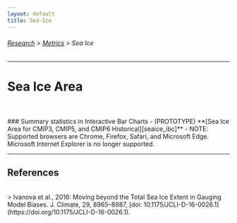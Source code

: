 ```yaml
---
layout: default
title: Sea-Ice
---
```

###### [Research][research] > [Metrics][metrics] > Sea Ice
---

# Sea Ice Area
<br/>


<br/>
### Summary statistics in Interactive Bar Charts
  - (PROTOTYPE) **[Sea Ice Area for CMIP3, CMIP5, and CMIP6 Historical][seaice_ibc]**
  - NOTE: Supported browsers are Chrome, Firefox, Safari, and Microsoft Edge. Microsoft Internet Explorer is no longer supported.

---

## References
<br/>
> Ivanova et al., 2016: Moving beyond the Total Sea Ice Extent in Gauging Model Biases. J. Climate, 29, 8965–8987, [doi: 10.1175/JCLI-D-16-0026.1](https://doi.org/10.1175/JCLI-D-16-0026.1).

[seaice_ibc]: https://pcmdi.llnl.gov/pmp-preliminary-results/graphics/sea_ice/sea_ice_interactive_v20241010.html

[research]:{{site.baseurl}}/research
[metrics]:{{site.baseurl}}/research/metrics
